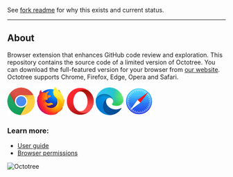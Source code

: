See [fork readme](./README_FORK.md) for why this exists and current status.

----

## About

Browser extension that enhances GitHub code review and exploration. This repository contains the source code of a limited version of Octotree. You can download the full-featured version for your browser from [our website](https://www.octotree.io). Octotree supports Chrome, Firefox, Edge, Opera and Safari.

[![Chrome](docs/chrome.png "Chrome")](https://chrome.google.com/webstore/detail/octotree/bkhaagjahfmjljalopjnoealnfndnagc)
[![Firefox](docs/firefox.png "Firefox")](https://addons.mozilla.org/en-US/firefox/addon/octotree/)
[![Opera](docs/opera.png "Opera")](https://addons.opera.com/en/extensions/details/octotree/)
[![Edge](docs/edge.png "Edge")](https://microsoftedge.microsoft.com/addons/detail/octotree/joagmknfcgpikbadjkaikmnhpjadihjg?hl=en-US)
[![Safari](docs/safari.png "Safari")](https://itunes.apple.com/us/app/octotree-pro/id1457450145?mt=12)


### Learn more:

* [User guide](https://www.octotree.io/features)
* [Browser permissions](https://www.octotree.io/features#browser-permissions)

![Octotree](docs/demo.gif)

